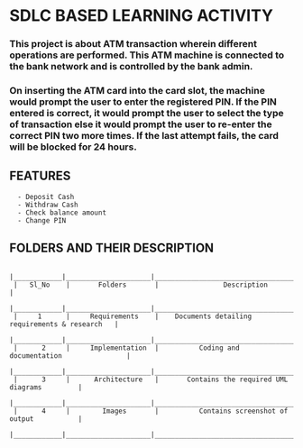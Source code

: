    # **SDLC BASED LEARNING ACTIVITY**


### **This project is about ATM transaction wherein different operations are performed. This ATM machine is connected to the bank network and is controlled by the bank admin.**


### On inserting the ATM card into the card slot, the machine would prompt the user to enter the registered PIN. If the PIN entered is correct, it would prompt the user to select the type of transaction else it would prompt the user to re-enter the correct PIN two more times. If the last attempt fails, the card will be blocked for 24 hours.



   ## **FEATURES**

      - Deposit Cash
      - Withdraw Cash
      - Check balance amount
      - Change PIN



   ## **FOLDERS AND THEIR DESCRIPTION**

      
     |____________|_____________________|__________________________________________________|  
     |   Sl_No    |       Folders       |                Description                       |
     |____________|_____________________|__________________________________________________|
     |     1      |     Requirements    |    Documents detailing requirements & research   |
     |____________|_____________________|__________________________________________________|
     |      2     |     Implementation  |          Coding and documentation                |
     |____________|_____________________|__________________________________________________|
     |      3     |      Architecture   |       Contains the required UML diagrams         |
     |____________|_____________________|__________________________________________________|
     |      4     |        Images       |          Contains screenshot of output           |
     |____________|_____________________|__________________________________________________|

